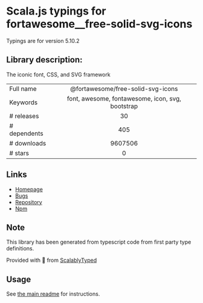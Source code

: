 
# Scala.js typings for fortawesome__free-solid-svg-icons

Typings are for version 5.10.2

## Library description:
The iconic font, CSS, and SVG framework

|                    |                 |
| ------------------ | :-------------: |
| Full name          | @fortawesome/free-solid-svg-icons |
| Keywords           | font, awesome, fontawesome, icon, svg, bootstrap |
| # releases         | 30 |
| # dependents       | 405 |
| # downloads        | 9607506 |
| # stars            | 0 |

## Links
- [Homepage](https://fontawesome.com)
- [Bugs](http://github.com/FortAwesome/Font-Awesome/issues)
- [Repository](https://github.com/FortAwesome/Font-Awesome)
- [Npm](https://www.npmjs.com/package/%40fortawesome%2Ffree-solid-svg-icons)
    


## Note
This library has been generated from typescript code from first party type definitions.

Provided with :purple_heart: from [ScalablyTyped](https://github.com/oyvindberg/ScalablyTyped)

## Usage
See [the main readme](../../readme.md) for instructions.


